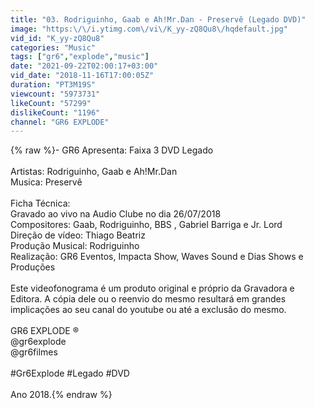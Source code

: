 ```yaml
---
title: "03. Rodriguinho, Gaab e Ah!Mr.Dan - Preservê (Legado DVD)"
image: "https:\/\/i.ytimg.com\/vi\/K_yy-zQ8Qu8\/hqdefault.jpg"
vid_id: "K_yy-zQ8Qu8"
categories: "Music"
tags: ["gr6","explode","music"]
date: "2021-09-22T02:00:17+03:00"
vid_date: "2018-11-16T17:00:05Z"
duration: "PT3M19S"
viewcount: "5973731"
likeCount: "57299"
dislikeCount: "1196"
channel: "GR6 EXPLODE"
---
```

{% raw %}- GR6 Apresenta: Faixa 3 DVD Legado <br /><br />Artistas: Rodriguinho, Gaab e Ah!Mr.Dan<br />Musica: Preservê <br /><br />Ficha Técnica: <br />Gravado ao vivo na Audio Clube no dia 26/07/2018<br />Compositores: Gaab, Rodriguinho, BBS , Gabriel Barriga e Jr. Lord <br />Direção de vídeo: Thiago Beatriz <br />Produção Musical: Rodriguinho<br />Realização: GR6 Eventos, Impacta Show, Waves Sound e Dias Shows e Produções<br /><br />Este videofonograma é um produto original e próprio da Gravadora e Editora. A cópia dele ou o reenvio do mesmo resultará em grandes implicações ao seu canal do youtube ou até a exclusão do mesmo.<br /><br />GR6 EXPLODE ®<br />@gr6explode<br />@gr6filmes<br /><br />#Gr6Explode #Legado #DVD<br /><br />Ano 2018.{% endraw %}
